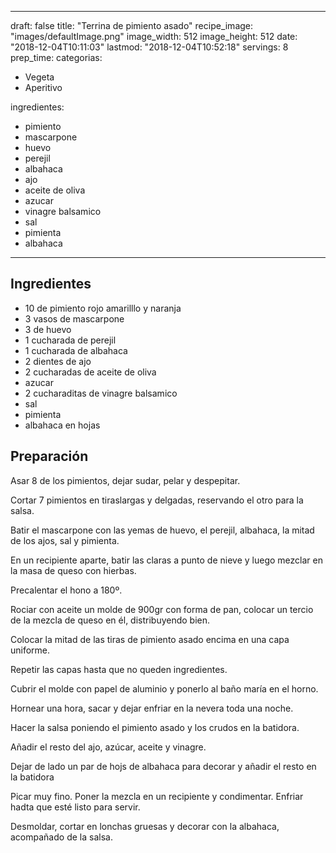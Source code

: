 
---
draft: false
title: "Terrina de pimiento asado"
recipe_image: "images/defaultImage.png"
image_width: 512
image_height: 512
date: "2018-12-04T10:11:03"
lastmod: "2018-12-04T10:52:18"
servings: 8
prep_time: 
categorias:
  - Vegeta
  - Aperitivo

ingredientes:
  - pimiento
  - mascarpone
  - huevo
  - perejil
  - albahaca
  - ajo
  - aceite de oliva
  - azucar
  - vinagre balsamico
  - sal
  - pimienta
  - albahaca
---

## Ingredientes
- 10  de pimiento rojo amarilllo y naranja
- 3 vasos de mascarpone
- 3  de huevo
- 1 cucharada de perejil
- 1 cucharada de albahaca
- 2 dientes de ajo
- 2 cucharadas de aceite de oliva
- azucar
- 2 cucharaditas de vinagre balsamico
- sal
- pimienta
- albahaca en hojas

## Preparación
Asar 8 de los pimientos, dejar sudar, pelar y despepitar.

Cortar 7 pimientos en tiraslargas y delgadas, reservando el otro para la salsa.

Batir el mascarpone con las yemas de huevo, el perejil, albahaca, la mitad de los ajos, sal y pimienta.

En un recipiente aparte, batir las claras a punto de nieve y luego mezclar en la masa de queso con hierbas.

Precalentar el hono a 180º. 

Rociar con aceite un molde de 900gr con forma de pan, colocar un tercio de la mezcla de queso en él, distribuyendo bien.

Colocar la mitad de las tiras de pimiento asado encima en una capa uniforme.

Repetir las capas hasta que no queden ingredientes.

Cubrir el molde con papel de aluminio y ponerlo al baño maría en el horno.

Hornear una hora, sacar y dejar enfriar en la nevera toda una noche.

Hacer la salsa poniendo el pimiento asado y los crudos en la batidora.

Añadir el resto del ajo, azúcar, aceite y vinagre.

Dejar de lado un par de hojs de albahaca para decorar y añadir el resto en la batidora

Picar muy fino. Poner la mezcla en un recipiente y condimentar. Enfriar hadta que esté listo para servir.

Desmoldar, cortar en lonchas gruesas y decorar con la albahaca, acompañado de la salsa.



